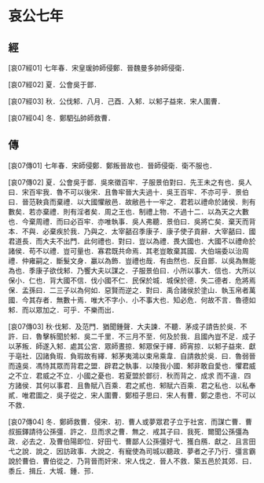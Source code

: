# 哀公七年

## 經 <a name="12Ai07Jing"></a>

<a name="12Ai07Jing01">[哀07經01]</a> 七年春．宋皇瑗帥師侵鄭．晉魏曼多帥師侵衛．

<a name="12Ai07Jing02">[哀07經02]</a> 夏．公會吳于鄫．

<a name="12Ai07Jing03">[哀07經03]</a> 秋．公伐邾．八月．己酉．入邾．以邾子益來．宋人圍曹．

<a name="12Ai07Jing04">[哀07經04]</a> 冬．鄭駟弘帥師救曹．

## 傳 <a name="12Ai07Zhuan"></a>

<a name="12Ai07Zhuan01">[哀07傳01]</a> 七年春．宋師侵鄭．鄭叛晉故也．晉師侵衛．衛不服也．

<a name="12Ai07Zhuan02">[哀07傳02]</a> 夏．公會吳于鄫．吳來徵百牢．子服景伯對曰．先王未之有也．吳人曰．宋百牢我．魯不可以後宋．且魯牢晉大夫過十．吳王百牢．不亦可乎．景伯曰．晉范鞅貪而棄禮．以大國懼敝邑．故敝邑十一牢之．君若以禮命於諸侯．則有數矣．若亦棄禮．則有淫者矣．周之王也．制禮上物．不過十二．以為天之大數也．今棄周禮．而曰必百牢．亦唯執事．吳人弗聽．景伯曰．吳將亡矣．棄天而背本．不與．必棄疾於我．乃與之．太宰嚭召季康子．康子使子貢辭．大宰嚭曰．國君道長．而大夫不出門．此何禮也．對曰．豈以為禮．畏大國也．大國不以禮命於諸侯．苟不以禮．豈可量也．寡君既共命焉．其老豈敢棄其國．大伯端委以治周禮．仲雍嗣之．斷髮文身．臝以為飾．豈禮也哉．有由然也．反自鄫．以吳為無能為也．季康子欲伐邾．乃饗大夫以謀之．子服景伯曰．小所以事大．信也．大所以保小．仁也．背大國不信．伐小國不仁．民保於城．城保於德．失二德者．危將焉保．孟孫曰．二三子以為何如．惡賢而逆之．對曰．禹合諸侯於塗山．執玉帛者萬國．今其存者．無數十焉．唯大不字小．小不事大也．知必危．何故不言．魯德如邾．而以眾加之．可乎．不樂而出．

<a name="12Ai07Zhuan03">[哀07傳03]</a> 秋‧伐邾．及范門．猶聞鍾聲．大夫諫．不聽．茅成子請告於吳．不許．曰．魯擊柝聞於邾．吳二千里．不三月不至．何及於我．且國內豈不足．成子以茅叛．師遂入邾．處其公宮．眾師晝掠．邾眾保于繹．師宵掠．以邾子益來．獻于亳社．囚諸負瑕．負瑕故有繹．邾茅夷鴻以束帛乘韋．自請救於吳．曰．魯弱晉而遠吳．馮恃其眾而背君之盟．辟君之執事．以陵我小國．邾非敢自愛也．懼君威之不立．君威之不立．小國之憂也．若夏盟於鄫衍．秋而背之．成求 而不違．四方諸侯．其何以事君．且魯賦八百乘．君之貳也．邾賦六百乘．君之私也．以私奉貳．唯君圖之．吳子從之．宋人圍曹．鄭桓子思曰．宋人有曹．鄭之患也．不可以不救．

<a name="12Ai07Zhuan04">[哀07傳04]</a> 冬．鄭師救曹．侵宋．初．曹人或夢眾君子立于社宮．而謀亡曹．曹叔振鐸請待公孫彊．許之．旦而求之曹．無之．戒其子曰．我死．爾聞公孫彊為政．必去之．及曹伯陽即位．好田弋．曹鄙人公孫彊好弋．獲白鴈．獻之．且言田弋之說．說之．因訪政事．大說之．有寵使為司城以聽政．夢者之子乃行．彊言霸說於曹伯．曹伯從之．乃背晉而奸宋．宋人伐之．晉人不救．築五邑於其郊．曰．黍丘．揖丘．大城．鍾．邘．

